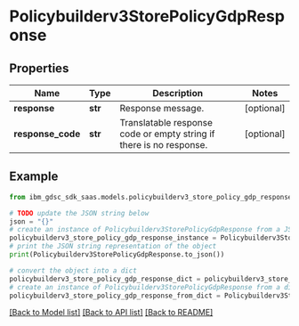 # Policybuilderv3StorePolicyGdpResponse


## Properties

Name | Type | Description | Notes
------------ | ------------- | ------------- | -------------
**response** | **str** | Response message. | [optional] 
**response_code** | **str** | Translatable response code or empty string if there is no response. | [optional] 

## Example

```python
from ibm_gdsc_sdk_saas.models.policybuilderv3_store_policy_gdp_response import Policybuilderv3StorePolicyGdpResponse

# TODO update the JSON string below
json = "{}"
# create an instance of Policybuilderv3StorePolicyGdpResponse from a JSON string
policybuilderv3_store_policy_gdp_response_instance = Policybuilderv3StorePolicyGdpResponse.from_json(json)
# print the JSON string representation of the object
print(Policybuilderv3StorePolicyGdpResponse.to_json())

# convert the object into a dict
policybuilderv3_store_policy_gdp_response_dict = policybuilderv3_store_policy_gdp_response_instance.to_dict()
# create an instance of Policybuilderv3StorePolicyGdpResponse from a dict
policybuilderv3_store_policy_gdp_response_from_dict = Policybuilderv3StorePolicyGdpResponse.from_dict(policybuilderv3_store_policy_gdp_response_dict)
```
[[Back to Model list]](../README.md#documentation-for-models) [[Back to API list]](../README.md#documentation-for-api-endpoints) [[Back to README]](../README.md)


